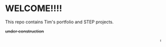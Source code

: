 # WELCOME!!!!

This repo contains Tim's portfolio and STEP projects.

~~under construction~~

<marquee><blink>Come back soon!!</blink></marquee>
